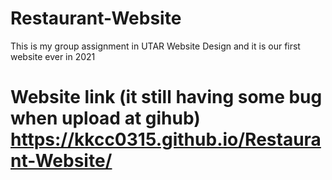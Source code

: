 # Restaurant-Website
This is my group assignment in UTAR Website Design and it is our first website ever in 2021
# Website link (it still having some bug when upload at gihub) https://kkcc0315.github.io/Restaurant-Website/

